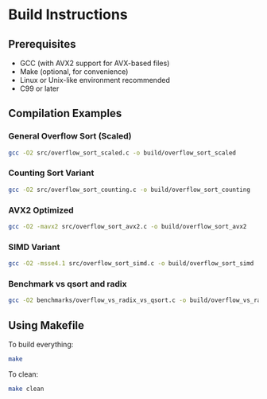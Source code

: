 # Build Instructions

## Prerequisites

- GCC (with AVX2 support for AVX-based files)
- Make (optional, for convenience)
- Linux or Unix-like environment recommended
- C99 or later

## Compilation Examples

### General Overflow Sort (Scaled)
```bash
gcc -O2 src/overflow_sort_scaled.c -o build/overflow_sort_scaled
```

### Counting Sort Variant
```bash
gcc -O2 src/overflow_sort_counting.c -o build/overflow_sort_counting
```

### AVX2 Optimized
```bash
gcc -O2 -mavx2 src/overflow_sort_avx2.c -o build/overflow_sort_avx2
```

### SIMD Variant
```bash
gcc -O2 -msse4.1 src/overflow_sort_simd.c -o build/overflow_sort_simd
```

### Benchmark vs qsort and radix
```bash
gcc -O2 benchmarks/overflow_vs_radix_vs_qsort.c -o build/overflow_vs_radix_vs_qsort -lm
```

## Using Makefile

To build everything:
```bash
make
```

To clean:
```bash
make clean
```
